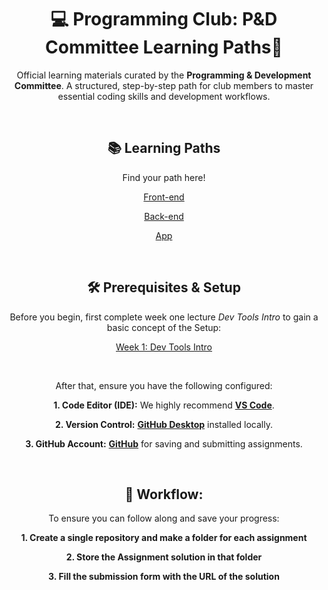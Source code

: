 <div align="center">
  
# 💻 Programming Club: P&D Committee Learning Paths🚀

Official learning materials curated by the **Programming & Development Committee**. 
A structured, step-by-step path for club members to master essential coding skills and development workflows.

<br>

## 📚 Learning Paths

Find your path here!

[Front-end](/Menu/Frontend_Path.md)

[Back-end](/Menu/Backend_Path.md)

[App](/Menu/App_Path.md)

<br>

## 🛠️ Prerequisites & Setup

Before you begin, first complete week one lecture *Dev Tools Intro* to gain a basic concept of the Setup:

[Week 1: Dev Tools Intro](/Lectures/Dev_Tools_Intro.md)

<br>

After that, ensure you have the following configured:

**1. Code Editor (IDE):** We highly recommend [**VS Code**](https://code.visualstudio.com/download).

**2. Version Control:** [**GitHub Desktop**](https://github.com/apps/desktop) installed locally.

**3. GitHub Account:** [**GitHub**](https://www.github.com/) for saving and submitting assignments.


<br>


## 🔀 Workflow:

To ensure you can follow along and save your progress:


**1. Create a single repository and make a folder for each assignment**

**2. Store the Assignment solution in that folder**

**3. Fill the submission form with the URL of the solution**

</div>


